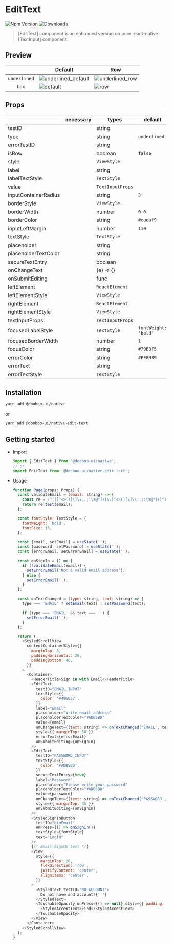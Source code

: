 # EditText

[![Npm Version](http://img.shields.io/npm/v/@dooboo-ui/native-edit-text.svg?style=flat-square)](https://npmjs.org/package/@dooboo-ui/native-edit-text)
[![Downloads](http://img.shields.io/npm/dm/@dooboo-ui/native-edit-text.svg?style=flat-square)](https://npmjs.org/package/@dooboo-ui/native-edit-text)

> [EditText] component is an enhanced version on pure react-native [TextInput] component.

## Preview

| | Default | Row |
|--|---------------|--------------|
| `underlined` |![underlined_default](https://user-images.githubusercontent.com/31176502/71721202-8bc9f880-2e67-11ea-8ffd-b6bf81814a26.gif) | ![underlined_row](https://user-images.githubusercontent.com/31176502/71721235-ad2ae480-2e67-11ea-914f-dc74ea4c6e7f.gif) |
| <center>`box`</center> |![default](https://user-images.githubusercontent.com/31176502/71764827-4b827d00-2f30-11ea-85dd-887b218afeec.gif) | ![row](https://user-images.githubusercontent.com/31176502/71720737-1873b700-2e66-11ea-9b6b-1cdc175cbc0a.gif) |

## Props

|                      | necessary | types                  | default              |
| -------------------- | --------- | ---------------------- | -------------------- |
| testID               |           | string                 |                      |
| type                 |           | string                 |     `underlined`     |
| errorTestID          |           | string                 |                      |
| isRow                |           | boolean                |        `false`       |
| style                |           | `ViewStyle`            |                      |
| label                |           | string                 |                      |
| labelTextStyle       |           | `TextStyle`            |                      |
| value                |           | `TextInputProps`       |                      |
| inputContainerRadius |           | string                 |          `3`         |
| borderStyle          |           | `ViewStyle`            |                      |
| borderWidth          |           | number                 |         `0.6`        |
| borderColor          |           | string                 |       `#eaeaf9`      |
| inputLeftMargin      |           | number                 |         `110`        |
| textStyle            |           | `TextStyle`            |                      |
| placeholder          |           | string                 |                      |
| placeholderTextColor |           | string                 |                      |
| secureTextEntry      |           | boolean                |                      |
| onChangeText         |           | (e) => {}              |                      |
| onSubmitEditing      |           | func                   |                      |
| leftElement          |           | `ReactElement`         |                      |
| leftElementStyle     |           | `ViewStyle`            |                      |
| rightElement         |           | `ReactElement`         |                      |
| rightElementStyle    |           | `ViewStyle`            |                      |
| textInputProps       |           | `TextInputProps`       |                      |
| focusedLabelStyle    |           | `TextStyle`            | `fontWeight: 'bold'` |
| focusedBorderWidth   |           | number                 |          `1`         | 
| focusColor           |           | string                 |       `#79B3F5`      |
| errorColor           |           | string                 |       `#FF8989`      |
| errorText            |           | string                 |                      |
| errorTextStyle       |           | `TextStyle`            |                      |

## Installation

```sh
yarn add @dooboo-ui/native
```

or

```sh
yarn add @dooboo-ui/native-edit-text
```

## Getting started

- Import

  ```javascript
  import { EditText } from '@dooboo-ui/native';
  // or
  import EditText from '@dooboo-ui/native-edit-text';
  ```

- Usage

  ```javascript
  function Page(props: Props) {
    const validateEmail = (email: string) => {
      const re = /^(([^<>()[\]\\.,;:\s@"]+(\.[^<>()[\]\\.,;:\s@"]+)*)|(".+"))@((\[[0-9]{1,3}\.[0-9]{1,3}\.[0-9]{1,3}\.[0-9]{1,3}\])|(([a-zA-Z\-0-9]+\.)+[a-zA-Z]{2,}))$/;
      return re.test(email);
    };

    const fontStyle: TextStyle = {
      fontWeight: 'bold',
      fontSize: 13,
    };

    const [email, setEmail] = useState('');
    const [password, setPassword] = useState('');
    const [errorEmail, setErrorEmail] = useState('');

    const onSignIn = () => {
      if (!validateEmail(email)) {
        setErrorEmail('Not a valid email address');
      } else {
        setErrorEmail('');
      }
    };

    const onTextChanged = (type: string, text: string) => {
      type === 'EMAIL' ? setEmail(text) : setPassword(text);

      if (type === 'EMAIL' && text === '') {
        setErrorEmail('');
      }
    };

    return (
      <StyledScrollView
        contentContainerStyle={{
          marginTop: 8,
          paddingHorizontal: 20,
          paddingBottom: 40,
        }}
      >
        <Container>
          <HeaderTitle>Sign in with Email</HeaderTitle>
          <EditText
            testID="EMAIL_INPUT"
            textStyle={{
              color: '#495057',
            }}
            label="Email"
            placeholder="Write email address"
            placeholderTextColor="#ADB5BD"
            value={email}
            onChangeText={(text: string) => onTextChanged('EMAIL', text)}
            style={{ marginTop: 50 }}
            errorText={errorEmail}
            onSubmitEditing={onSignIn}
          />
          <EditText
            testID="PASSWORD_INPUT"
            textStyle={{
              color: '#ADB5BD',
            }}
            secureTextEntry={true}
            label="Password"
            placeholder="Please write your password"
            placeholderTextColor="#ADB5BD"
            value={password}
            onChangeText={(text: string) => onTextChanged('PASSWORD', text)}
            style={{ marginTop: 36 }}
            onSubmitEditing={onSignIn}
          />
          <StyledSignInButton
            testID="btnEmail"
            onPress={() => onSignIn()}
            textStyle={fontStyle}
            text="Login"
          />
          {/* Email SignUp text */}
          <View
            style={{
              marginTop: 20,
              flexDirection: 'row',
              justifyContent: 'center',
              alignItems: 'center',
            }}
          >
            <StyledText testID="NO_ACCOUNT">
              Do not have and account?{' '}
            </StyledText>
            <TouchableOpacity onPress={() => null} style={{ padding: 4 }}>
              <StyledAccentText>Find</StyledAccentText>
            </TouchableOpacity>
          </View>
        </Container>
      </StyledScrollView>
    );
  }
  ```
